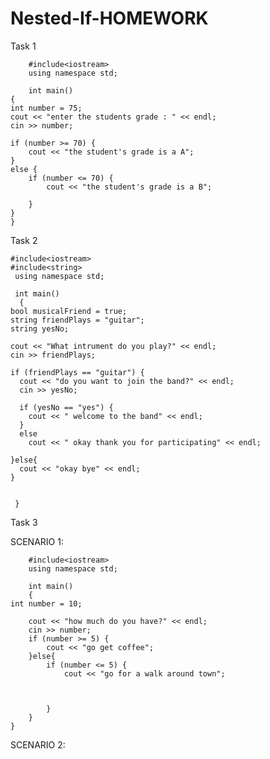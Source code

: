 # Nested-If-HOMEWORK
Task 1

        #include<iostream>
        using namespace std;

        int main()
    {
    int number = 75;
    cout << "enter the students grade : " << endl;
    cin >> number;

    if (number >= 70) {
        cout << "the student's grade is a A";
    }
    else {
        if (number <= 70) {
            cout << "the student's grade is a B";

        }
    }
    }









Task 2

    #include<iostream>
    #include<string>
     using namespace std;

     int main()
      {
    bool musicalFriend = true;
    string friendPlays = "guitar";
    string yesNo;

    cout << "What intrument do you play?" << endl;
    cin >> friendPlays;

    if (friendPlays == "guitar") {
      cout << "do you want to join the band?" << endl;
      cin >> yesNo;

      if (yesNo == "yes") {
        cout << " welcome to the band" << endl;
      }
      else
        cout << " okay thank you for participating" << endl;

    }else{
      cout << "okay bye" << endl; 
    }


     }
     
     
  Task 3 
  
  SCENARIO 1: 
  
        #include<iostream>
        using namespace std;

        int main()
        {
	int number = 10;

		cout << "how much do you have?" << endl;
		cin >> number;
		if (number >= 5) {
			cout << "go get coffee";
		}else{
			if (number <= 5) {
				cout << "go for a walk around town";



			}
		}
	}
        
 SCENARIO 2:
 
 
  
  
  
  
